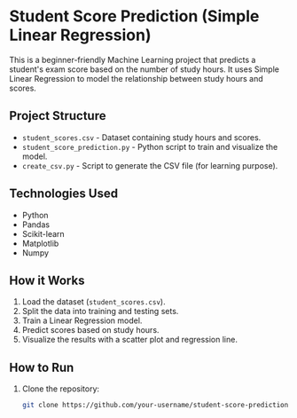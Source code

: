 # Student Score Prediction (Simple Linear Regression)

This is a beginner-friendly Machine Learning project that predicts a student's exam score based on the number of study hours. It uses Simple Linear Regression to model the relationship between study hours and scores.

##  Project Structure
- `student_scores.csv` - Dataset containing study hours and scores.
- `student_score_prediction.py` - Python script to train and visualize the model.
- `create_csv.py` - Script to generate the CSV file (for learning purpose).

##  Technologies Used
- Python
- Pandas
- Scikit-learn
- Matplotlib
- Numpy

##  How it Works
1. Load the dataset (`student_scores.csv`).
2. Split the data into training and testing sets.
3. Train a Linear Regression model.
4. Predict scores based on study hours.
5. Visualize the results with a scatter plot and regression line.

##  How to Run
1. Clone the repository:
   ```bash
   git clone https://github.com/your-username/student-score-prediction.git
